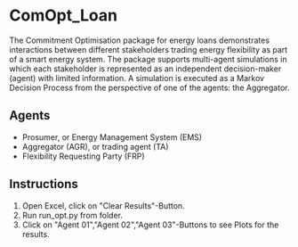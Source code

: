 # ComOpt_Loan

The Commitment Optimisation package for energy loans demonstrates interactions between different stakeholders trading energy flexibility as part of a smart energy system.
The package supports multi-agent simulations in which each stakeholder is represented as an independent decision-maker (agent) with limited information.
A simulation is executed as a Markov Decision Process from the perspective of one of the agents: the Aggregator.


## Agents

- Prosumer, or Energy Management System (EMS)
- Aggregator (AGR), or trading agent (TA)
- Flexibility Requesting Party (FRP)


## Instructions

1) Open Excel, click on "Clear Results"-Button.
2) Run run_opt.py from folder.
3) Click on "Agent 01","Agent 02","Agent 03"-Buttons to see Plots for the results.

